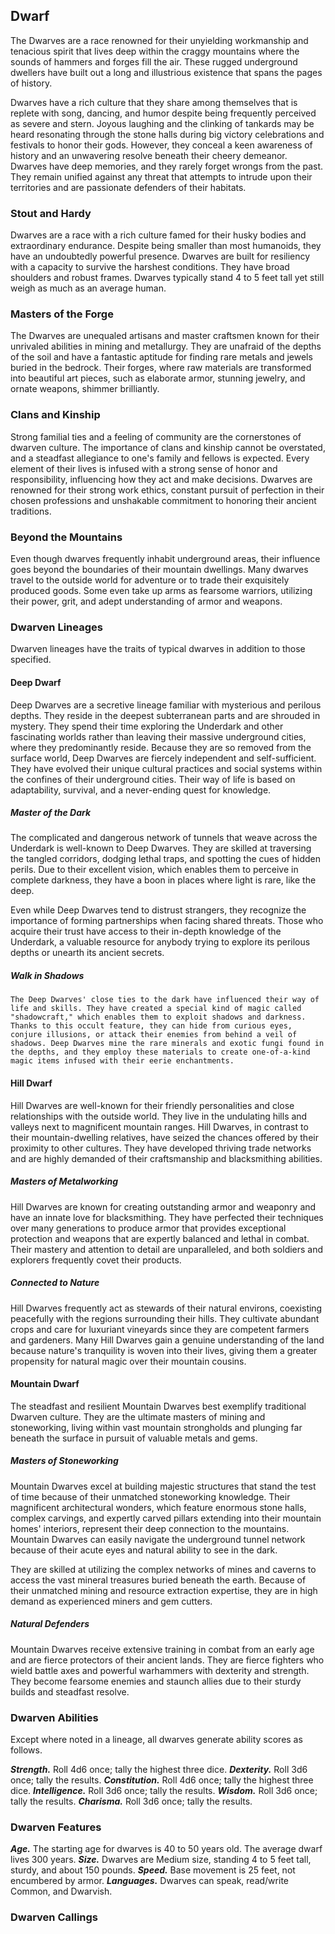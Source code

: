 ## Dwarf

The Dwarves are a race renowned for their unyielding workmanship and tenacious spirit that lives deep within the craggy mountains where the sounds of hammers and forges fill the air. These rugged underground dwellers have built out a long and illustrious existence that spans the pages of history.

Dwarves have a rich culture that they share among themselves that is replete with song, dancing, and humor despite being frequently perceived as severe and stern. Joyous laughing and the clinking of tankards may be heard resonating through the stone halls during big victory celebrations and festivals to honor their gods. However, they conceal a keen awareness of history and an unwavering resolve beneath their cheery demeanor. Dwarves have deep memories, and they rarely forget wrongs from the past. They remain unified against any threat that attempts to intrude upon their territories and are passionate defenders of their habitats.

### Stout and Hardy

Dwarves are a race with a rich culture famed for their husky bodies and extraordinary endurance. Despite being smaller than most humanoids, they have an undoubtedly powerful presence. Dwarves are built for resiliency with a capacity to survive the harshest conditions. They have broad shoulders and robust frames. Dwarves typically stand 4 to 5 feet tall yet still weigh as much as an average human.

### Masters of the Forge

The Dwarves are unequaled artisans and master craftsmen known for their unrivaled abilities in mining and metallurgy. They are unafraid of the depths of the soil and have a fantastic aptitude for finding rare metals and jewels buried in the bedrock. Their forges, where raw materials are transformed into beautiful art pieces, such as elaborate armor, stunning jewelry, and ornate weapons, shimmer brilliantly.

### Clans and Kinship

Strong familial ties and a feeling of community are the cornerstones of dwarven culture. The importance of clans and kinship cannot be overstated, and a steadfast allegiance to one's family and fellows is expected. Every element of their lives is infused with a strong sense of honor and responsibility, influencing how they act and make decisions. Dwarves are renowned for their strong work ethics, constant pursuit of perfection in their chosen professions and unshakable commitment to honoring their ancient traditions.

### Beyond the Mountains

Even though dwarves frequently inhabit underground areas, their influence goes beyond the boundaries of their mountain dwellings. Many dwarves travel to the outside world for adventure or to trade their exquisitely produced goods. Some even take up arms as fearsome warriors, utilizing their power, grit, and adept understanding of armor and weapons.

### Dwarven Lineages

Dwarven lineages have the traits of typical dwarves in addition to those specified.

#### Deep Dwarf

Deep Dwarves are a secretive lineage familiar with mysterious and perilous depths. They reside in the deepest subterranean parts and are shrouded in mystery. They spend their time exploring the Underdark and other fascinating worlds rather than leaving their massive underground cities, where they predominantly reside. Because they are so removed from the surface world, Deep Dwarves are fiercely independent and self-sufficient. They have evolved their unique cultural practices and social systems within the confines of their underground cities. Their way of life is based on adaptability, survival, and a never-ending quest for knowledge.

##### Master of the Dark

The complicated and dangerous network of tunnels that weave across the Underdark is well-known to Deep Dwarves. They are skilled at traversing the tangled corridors, dodging lethal traps, and spotting the cues of hidden perils. Due to their excellent vision, which enables them to perceive in complete darkness, they have a boon in places where light is rare, like the deep.

Even while Deep Dwarves tend to distrust strangers, they recognize the importance of forming partnerships when facing shared threats. Those who acquire their trust have access to their in-depth knowledge of the Underdark, a valuable resource for anybody trying to explore its perilous depths or unearth its ancient secrets.

##### Walk in Shadows

`The Deep Dwarves' close ties to the dark have influenced their way of life and skills. They have created a special kind of magic called "shadowcraft," which enables them to exploit shadows and darkness. Thanks to this occult feature, they can hide from curious eyes, conjure illusions, or attack their enemies from behind a veil of shadows. Deep Dwarves mine the rare minerals and exotic fungi found in the depths, and they employ these materials to create one-of-a-kind magic items infused with their eerie enchantments.`

#### Hill Dwarf

Hill Dwarves are well-known for their friendly personalities and close relationships with the outside world. They live in the undulating hills and valleys next to magnificent mountain ranges. Hill Dwarves, in contrast to their mountain-dwelling relatives, have seized the chances offered by their proximity to other cultures. They have developed thriving trade networks and are highly demanded of their craftsmanship and blacksmithing abilities.

##### Masters of Metalworking

Hill Dwarves are known for creating outstanding armor and weaponry and have an innate love for blacksmithing. They have perfected their techniques over many generations to produce armor that provides exceptional protection and weapons that are expertly balanced and lethal in combat. Their mastery and attention to detail are unparalleled, and both soldiers and explorers frequently covet their products.

##### Connected to Nature

Hill Dwarves frequently act as stewards of their natural environs, coexisting peacefully with the regions surrounding their hills. They cultivate abundant crops and care for luxuriant vineyards since they are competent farmers and gardeners. Many Hill Dwarves gain a genuine understanding of the land because nature's tranquility is woven into their lives, giving them a greater propensity for natural magic over their mountain cousins.

#### Mountain Dwarf

The steadfast and resilient Mountain Dwarves best exemplify traditional Dwarven culture. They are the ultimate masters of mining and stoneworking, living within vast mountain strongholds and plunging far beneath the surface in pursuit of valuable metals and gems.

##### Masters of Stoneworking

Mountain Dwarves excel at building majestic structures that stand the test of time because of their unmatched stoneworking knowledge. Their magnificent architectural wonders, which feature enormous stone halls, complex carvings, and expertly carved pillars extending into their mountain homes' interiors, represent their deep connection to the mountains. Mountain Dwarves can easily navigate the underground tunnel network because of their acute eyes and natural ability to see in the dark.

They are skilled at utilizing the complex networks of mines and caverns to access the vast mineral treasures buried beneath the earth. Because of their unmatched mining and resource extraction expertise, they are in high demand as experienced miners and gem cutters.

##### Natural Defenders

Mountain Dwarves receive extensive training in combat from an early age and are fierce protectors of their ancient lands. They are fierce fighters who wield battle axes and powerful warhammers with dexterity and strength. They become fearsome enemies and staunch allies due to their sturdy builds and steadfast resolve.

### Dwarven Abilities

Except where noted in a lineage, all dwarves generate ability scores as follows.

***Strength.*** Roll 4d6 once; tally the highest three dice.
***Dexterity.*** Roll 3d6 once; tally the results.
***Constitution.*** Roll 4d6 once; tally the highest three dice.
***Intelligence.*** Roll 3d6 once; tally the results.
***Wisdom.*** Roll 3d6 once; tally the results.
***Charisma.*** Roll 3d6 once; tally the results.

### Dwarven Features

***Age.*** The starting age for dwarves is 40 to 50 years old. The average dwarf lives 300 years.
***Size.*** Dwarves are Medium size, standing 4 to 5 feet tall, sturdy, and about 150 pounds.
***Speed.*** Base movement is 25 feet, not encumbered by armor.
***Languages.*** Dwarves can speak, read/write Common, and Dwarvish.

### Dwarven Callings

<!--Add copy here -->